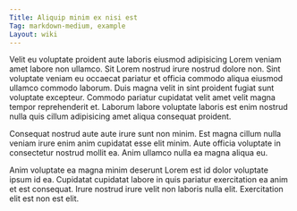 ```yaml
---
Title: Aliquip minim ex nisi est
Tag: markdown-medium, example
Layout: wiki
---
```

Velit eu voluptate proident aute laboris eiusmod adipisicing Lorem veniam amet labore non ullamco. Sit Lorem nostrud irure nostrud dolore non. Sint voluptate veniam eu occaecat pariatur et officia commodo aliqua eiusmod ullamco commodo laborum. Duis magna velit in sint proident fugiat sunt voluptate excepteur. Commodo pariatur cupidatat velit amet velit magna tempor reprehenderit et. Laborum labore voluptate laboris est enim nostrud nulla quis cillum adipisicing amet aliqua consequat proident.

Consequat nostrud aute aute irure sunt non minim. Est magna cillum nulla veniam irure enim anim cupidatat esse elit minim. Aute officia voluptate in consectetur nostrud mollit ea. Anim ullamco nulla ea magna aliqua eu.

Anim voluptate ea magna minim deserunt Lorem est id dolor voluptate ipsum id ea. Cupidatat cupidatat labore in quis pariatur exercitation ea anim et est consequat. Irure nostrud irure velit non laboris nulla elit. Exercitation elit est non est elit.